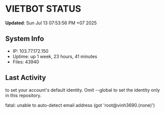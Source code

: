 # VIETBOT STATUS
**Updated**: Sun Jul 13 07:53:56 PM +07 2025

## System Info
- IP: 103.77.172.150
- Uptime: up 1 week, 23 hours, 41 minutes
- Files: 43940

## Last Activity

to set your account's default identity.
Omit --global to set the identity only in this repository.

fatal: unable to auto-detect email address (got 'root@vinh3690.(none)')
